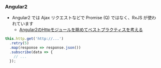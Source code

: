 ### Angular2
* Angular2 では Ajax リクエストなどで Promise (Q) ではなく、RxJS が使われています
  - [Angular2のHttpモジュールを眺めてベストプラクティスを考える](http://qiita.com/laco0416/items/364c5923f77458c468ac)

```javascript
this.http.get('http://...')
  .retry(5)
  .map(response => response.json())
  .subscribe(data => {
    // ...
  });
```
